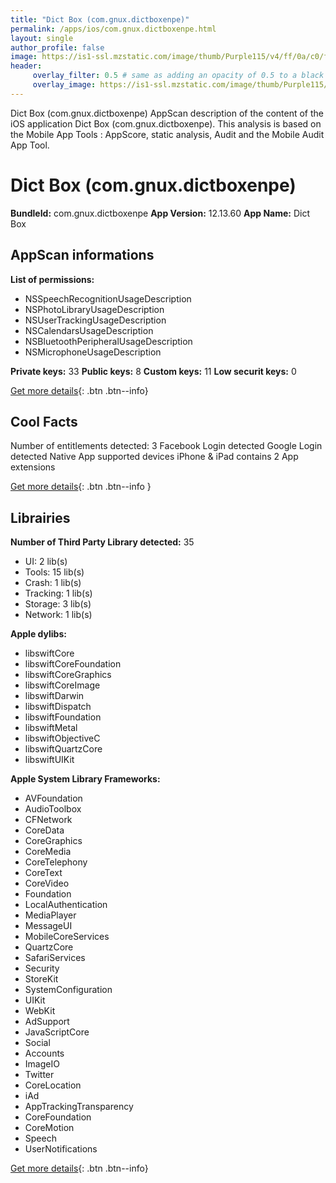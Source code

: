 ```yaml
---
title: "Dict Box (com.gnux.dictboxenpe)"
permalink: /apps/ios/com.gnux.dictboxenpe.html
layout: single
author_profile: false
image: https://is1-ssl.mzstatic.com/image/thumb/Purple115/v4/ff/0a/c0/ff0ac0d5-924e-c9c5-4ee8-0a10e3f38592/AppIcon-0-0-1x_U007emarketing-0-0-0-5-0-0-sRGB-0-0-0-GLES2_U002c0-512MB-85-220-0-0.png/512x512bb.jpg
header: 
     overlay_filter: 0.5 # same as adding an opacity of 0.5 to a black background
     overlay_image: https://is1-ssl.mzstatic.com/image/thumb/Purple115/v4/ff/0a/c0/ff0ac0d5-924e-c9c5-4ee8-0a10e3f38592/AppIcon-0-0-1x_U007emarketing-0-0-0-5-0-0-sRGB-0-0-0-GLES2_U002c0-512MB-85-220-0-0.png/512x512bb.jpg
---
```

Dict Box (com.gnux.dictboxenpe) AppScan description of the content of the iOS application Dict Box (com.gnux.dictboxenpe). This analysis is based on the Mobile App Tools : AppScore, static analysis, Audit and the Mobile Audit App Tool.

# Dict Box (com.gnux.dictboxenpe)

**BundleId:** com.gnux.dictboxenpe
**App Version:** 12.13.60
**App Name:** Dict Box


## AppScan informations 

**List of permissions:** 
- NSSpeechRecognitionUsageDescription
- NSPhotoLibraryUsageDescription
- NSUserTrackingUsageDescription
- NSCalendarsUsageDescription
- NSBluetoothPeripheralUsageDescription
- NSMicrophoneUsageDescription
  
  
**Private keys:** 33
**Public keys:** 8
**Custom keys:** 11
**Low securit keys:** 0
  
[Get more details](/pricing.html){: .btn .btn--info}

## Cool Facts

Number of entitlements detected: 3
Facebook Login detected
Google Login detected
Native App
supported devices iPhone & iPad
contains 2 App extensions
  
[Get more details](/pricing.html){: .btn .btn--info }

## Librairies 
**Number of Third Party Library detected:** 35
- UI: 2 lib(s)
- Tools: 15 lib(s)
- Crash: 1 lib(s)
- Tracking: 1 lib(s)
- Storage: 3 lib(s)
- Network: 1 lib(s)


**Apple dylibs:**
- libswiftCore
- libswiftCoreFoundation
- libswiftCoreGraphics
- libswiftCoreImage
- libswiftDarwin
- libswiftDispatch
- libswiftFoundation
- libswiftMetal
- libswiftObjectiveC
- libswiftQuartzCore
- libswiftUIKit


**Apple System Library Frameworks:**
- AVFoundation
- AudioToolbox
- CFNetwork
- CoreData
- CoreGraphics
- CoreMedia
- CoreTelephony
- CoreText
- CoreVideo
- Foundation
- LocalAuthentication
- MediaPlayer
- MessageUI
- MobileCoreServices
- QuartzCore
- SafariServices
- Security
- StoreKit
- SystemConfiguration
- UIKit
- WebKit
- AdSupport
- JavaScriptCore
- Social
- Accounts
- ImageIO
- Twitter
- CoreLocation
- iAd
- AppTrackingTransparency
- CoreFoundation
- CoreMotion
- Speech
- UserNotifications


  
[Get more details](/pricing.html){: .btn .btn--info}

